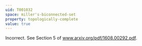 ```yaml
---
uid: T001032
space: miller's-biconnected-set
property: topologically-complete
value: true
---
```

Incorrect. See Section 5 of www.arxiv.org/pdf/1608.00292.pdf.

